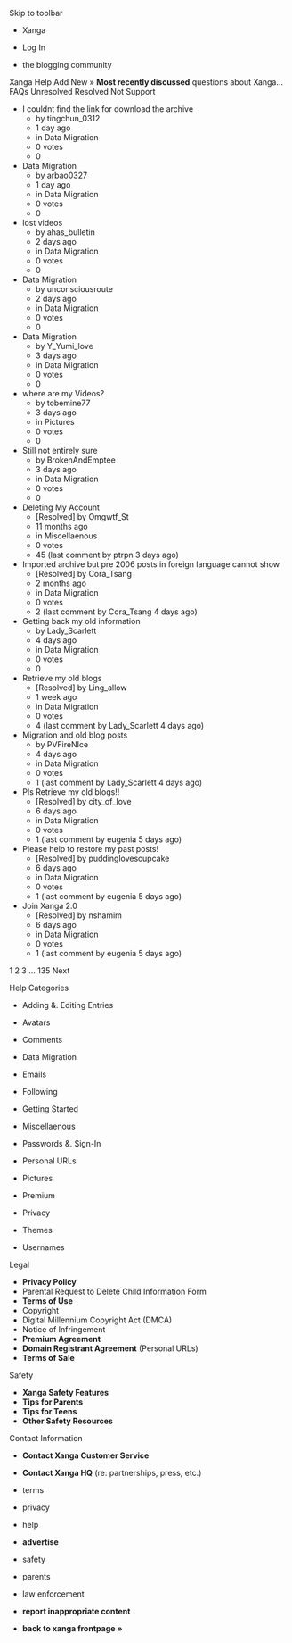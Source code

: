 Skip to toolbar

*   Xanga

*   Log In

*   the blogging community

Xanga Help Add New » **Most recently discussed** questions about Xanga… FAQs Unresolved Resolved Not Support

*   I couldnt find the link for download the archive
    *   by tingchun\_0312
    *   1 day ago
    *   in Data Migration
    *   0 votes
    *   0
*   Data Migration
    *   by arbao0327
    *   1 day ago
    *   in Data Migration
    *   0 votes
    *   0
*   lost videos
    *   by ahas\_bulletin
    *   2 days ago
    *   in Data Migration
    *   0 votes
    *   0
*   Data Migration
    *   by unconsciousroute
    *   2 days ago
    *   in Data Migration
    *   0 votes
    *   0
*   Data Migration
    *   by Y\_Yumi\_love
    *   3 days ago
    *   in Data Migration
    *   0 votes
    *   0
*   where are my Videos?
    *   by tobemine77
    *   3 days ago
    *   in Pictures
    *   0 votes
    *   0
*   Still not entirely sure
    *   by BrokenAndEmptee
    *   3 days ago
    *   in Data Migration
    *   0 votes
    *   0
*   Deleting My Account
    *   \[Resolved\] by Omgwtf\_St
    *   11 months ago
    *   in Miscellaenous
    *   0 votes
    *   45 (last comment by ptrpn 3 days ago)
*   Imported archive but pre 2006 posts in foreign language cannot show
    *   \[Resolved\] by Cora\_Tsang
    *   2 months ago
    *   in Data Migration
    *   0 votes
    *   2 (last comment by Cora\_Tsang 4 days ago)
*   Getting back my old information
    *   by Lady\_Scarlett
    *   4 days ago
    *   in Data Migration
    *   0 votes
    *   0
*   Retrieve my old blogs
    *   \[Resolved\] by Ling\_allow
    *   1 week ago
    *   in Data Migration
    *   0 votes
    *   4 (last comment by Lady\_Scarlett 4 days ago)
*   Migration and old blog posts
    *   by PVFireNIce
    *   4 days ago
    *   in Data Migration
    *   0 votes
    *   1 (last comment by Lady\_Scarlett 4 days ago)
*   Pls Retrieve my old blogs!!
    *   \[Resolved\] by city\_of\_love
    *   6 days ago
    *   in Data Migration
    *   0 votes
    *   1 (last comment by eugenia 5 days ago)
*   Please help to restore my past posts!
    *   \[Resolved\] by puddinglovescupcake
    *   6 days ago
    *   in Data Migration
    *   0 votes
    *   1 (last comment by eugenia 5 days ago)
*   Join Xanga 2.0
    *   \[Resolved\] by nshamim
    *   6 days ago
    *   in Data Migration
    *   0 votes
    *   1 (last comment by eugenia 5 days ago)

1 2 3 ... 135 Next

Help Categories

*   Adding &. Editing Entries
*   Avatars
*   Comments
*   Data Migration
*   Emails
*   Following
*   Getting Started
*   Miscellaenous

*   Passwords &. Sign-In
*   Personal URLs
*   Pictures
*   Premium
*   Privacy
*   Themes
*   Usernames

Legal

*   **Privacy Policy**
*   Parental Request to Delete Child Information Form
*   **Terms of Use**
*   Copyright
*   Digital Millennium Copyright Act (DMCA)
*   Notice of Infringement
*   **Premium Agreement**
*   **Domain Registrant Agreement** (Personal URLs)
*   **Terms of Sale**

Safety

*   **Xanga Safety Features**
*   **Tips for Parents**
*   **Tips for Teens**
*   **Other Safety Resources**

Contact Information

*   **Contact Xanga Customer Service**
*   **Contact Xanga HQ** (re: partnerships, press, etc.)

*   terms
*   privacy
*   help
*   **advertise**

*   safety
*   parents
*   law enforcement
*   **report inappropriate content**

*   **back to xanga frontpage »**
